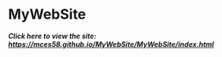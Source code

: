 # MyWebSite

***Click here to view the site: https://mces58.github.io/MyWebSite/MyWebSite/index.html***
